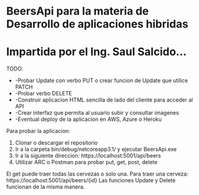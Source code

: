 # BeersApi para la materia de Desarrollo de aplicaciones hibridas
# Impartida por el Ing. Saul Salcido...

TODO: 

* -Probar Update con verbo PUT o crear funcion de Update que utilice PATCH
* -Probar verbo DELETE
* -Construir aplicacion HTML sencilla de lado del cliente para acceder al API
* -Crear interfaz que permita al usuario subir y consultar imagenes
* -Eventual deploy de la aplicacion en AWS, Azure o Heroku

Para probar la aplicacion: 
1. Clonar o descargar el repositorio
1. Ir a la carpeta bin/debug/netcoreapp3.1/ y ejecutar BeersApi.exe
1. Ir a la siguiente direccion: https://localhost:5001/api/beers
1. Utilizar ARC o Postman para probar put, get, post, delete

El get puede traer todas las cervezas o solo una. Para traer una cerveza: https://localhost:5001/api/beers/{id}
Las funciones Update y Delete funcionan de la misma manera.
